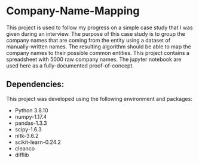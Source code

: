 # Company-Name-Mapping

This project is used to follow my progress on a simple case study that I was given during an interview.
The purpose of this case study is to group the company names that are coming from the entity using a
dataset of manually-written names.
The resulting algorithm should be able to map the company names to their possible common entities. 
This project contains a spreadsheet with 5000 raw company names.
The jupyter notebook are used here as a fully-documented proof-of-concept.

## Dependencies:

This project was developed using the following environment and packages: 
 * Python 3.8.10
 * numpy-1.17.4
 * pandas-1.3.3
 * scipy-1.6.3
 * nltk-3.6.2
 * scikit-learn-0.24.2
 * cleanco
 * difflib

